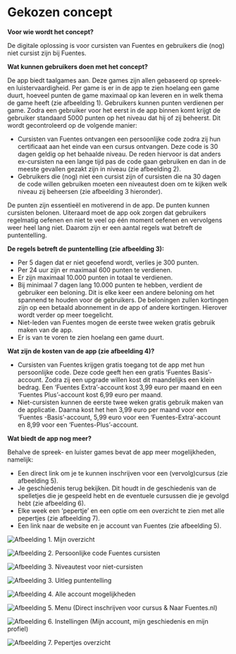 # Gekozen concept

**Voor wie wordt het concept?**

De digitale oplossing is voor cursisten van Fuentes en gebruikers die \(nog\) niet cursist zijn bij Fuentes. 

**Wat kunnen gebruikers doen met het concept?**

De app biedt taalgames aan. Deze games zijn allen gebaseerd op spreek- en luistervaardigheid. Per game is er in de app te zien hoelang een game duurt, hoeveel punten de game maximaal op kan leveren en in welk thema de game heeft \(zie afbeelding 1\). Gebruikers kunnen punten verdienen per game. Zodra een gebruiker voor het eerst in de app binnen komt krijgt de gebruiker standaard 5000 punten op het niveau dat hij of zij beheerst. Dit wordt gecontroleerd op de volgende manier:

* Cursisten van Fuentes ontvangen een persoonlijke code zodra zij hun certificaat aan het einde van een cursus ontvangen. Deze code is 30 dagen geldig op het behaalde niveau. De reden hiervoor is dat anders ex-cursisten na een lange tijd pas de code gaan gebruiken en dan in de meeste gevallen gezakt zijn in niveau \(zie afbeelding 2\).
* Gebruikers die \(nog\) niet een cursist zijn of cursisten die na 30 dagen de code willen gebruiken moeten een niveautest doen om te kijken welk niveau zij beheersen \(zie afbeelding 3 hieronder\).

De punten zijn essentieël en motiverend in de app. De punten kunnen cursisten belonen. Uiteraard moet de app ook zorgen dat gebruikers regelmatig oefenen en niet te veel op één moment oefenen en vervolgens weer heel lang niet. Daarom zijn er een aantal regels wat betreft de puntentelling. 

**De regels betreft de puntentelling \(zie afbeelding 3\):**

* Per 5 dagen dat er niet geoefend wordt, verlies je 300 punten.
* Per 24 uur zijn er maximaal 600 punten te verdienen.
* Er zijn maximaal 10.000 punten in totaal te verdienen.
* Bij minimaal 7 dagen lang 10.000 punten te hebben, verdient de gebruiker een beloning. Dit is elke keer een andere beloning om het spannend te houden voor de gebruikers. De beloningen zullen kortingen zijn op een betaald abonnement in de app of andere kortingen. Hierover wordt verder op meer toegelicht.
* Niet-leden van Fuentes mogen de eerste twee weken gratis gebruik maken van de app.
* Er is van te voren te zien hoelang een game duurt.

**Wat zijn de kosten van de app \(zie afbeelding 4\)?**

* Cursisten van Fuentes krijgen gratis toegang tot de app met hun persoonlijke code. Deze code geeft hen een gratis ‘Fuentes Basis’-account. Zodra zij een upgrade willen kost dit maandelijks een klein bedrag. Een ‘Fuentes Extra’-account kost 3,99 euro per maand en een ‘Fuentes Plus’-account kost 6,99 euro per maand. 
* Niet-cursisten kunnen de eerste twee weken gratis gebruik maken van de applicatie. Daarna kost het hen 3,99 euro per maand voor een ‘Fuentes -Basis’-account, 5,99 euro voor een ‘Fuentes-Extra’-account en 8,99 voor een ‘Fuentes-Plus’-account. 

**Wat biedt de app nog meer?** 

Behalve de spreek- en luister games bevat de app meer mogelijkheden, namelijk:

* Een direct link om je te kunnen inschrijven voor een \(vervolg\)cursus \(zie afbeelding 5\).
* Je geschiedenis terug bekijken. Dit houdt in de geschiedenis van de spelletjes die je gespeeld hebt en de eventuele cursussen die je gevolgd hebt \(zie afbeelding 6\).
* Elke week een ‘pepertje’ en een optie om een overzicht te zien met alle pepertjes \(zie afbeelding 7\).
* Een link naar de website en je account van Fuentes \(zie afbeelding 5\).

![Afbeelding 1. Mijn overzicht](../.gitbook/assets/dashboard_5000.jpg)

![Afbeelding 2. Persoonlijke code Fuentes cursisten](../.gitbook/assets/onboarding_controlecode.jpg)

![Afbeelding 3. Niveautest voor niet-cursisten](../.gitbook/assets/onboarding_uitlegtest1.jpg)

![Afbeelding 3. Uitleg puntentelling](../.gitbook/assets/uitleg_puntentelling.jpg)

![Afbeelding 4. Alle account mogelijkheden](../.gitbook/assets/extra_opties%20%281%29.jpg)

![Afbeelding 5. Menu \(Direct inschrijven voor cursus &amp; Naar Fuentes.nl\)](../.gitbook/assets/menu_uitgeklapt.jpg)

![Afbeelding 6. Instellingen \(Mijn account, mijn geschiedenis en mijn profiel\)](../.gitbook/assets/instellingen.jpg)

![Afbeelding 7. Pepertjes overzicht](../.gitbook/assets/menu_pepertjes.jpg)

